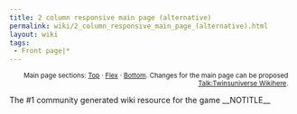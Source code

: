 ```yaml
---
title: 2 column responsive main page (alternative)
permalink: wiki/2_column_responsive_main_page_(alternative).html
layout: wiki
tags:
 - Front page|*
---
```


<div id="mf-home" class="fpmain">
<div id="fptopsection">
</div>
<div id="fpflexsection">
</div>
<div id="fpbottomsection">
</div>
</div>
<div class="nomobile" style="text-align: right; margin-right: 10px;">

<small>Main page sections:
[Top](Twinsuniverse_Wiki/Top_section "wikilink") ·
[Flex](Twinsuniverse_Wiki/Flex_section "wikilink") ·
[Bottom](Twinsuniverse_Wiki/Bottom_section "wikilink"). Changes for the
main page can be proposed [Talk:Twinsuniverse
Wikihere](Talk:Twinsuniverse_Wikihere "wikilink"). </small>

</div>

<metadesc>The \#1 community generated wiki resource for the
game</metadesc> \_\_NOTITLE\_\_

